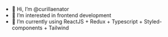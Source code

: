 - 👋 Hi, I’m @curillaenator
- 👀 I’m interested in frontend development
- 🌱 I’m currently using ReactJS + Redux + Typescript + Styled-components + Tailwind

<!---
curillaenator/curillaenator is a ✨ special ✨ repository because its `README.md` (this file) appears on your GitHub profile.
You can click the Preview link to take a look at your changes.
--->
